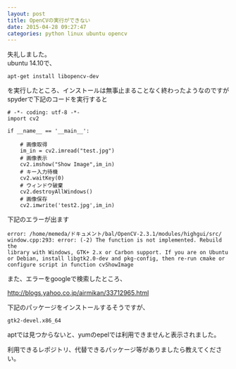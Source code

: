 ```yaml
---
layout: post
title: OpenCVの実行ができない
date: 2015-04-28 09:27:47
categories: python linux ubuntu opencv
---
```

<p>失礼しました。<br>
ubuntu 14.10で、</p>

<pre><code>apt-get install libopencv-dev
</code></pre>

<p>を実行したところ、インストールは無事止まることなく終わったようなのですが<br>
spyderで下記のコードを実行すると</p>

<pre><code># -*- coding: utf-8 -*-
import cv2

if __name__ == '__main__':

    # 画像取得
    im_in = cv2.imread("test.jpg")
    # 画像表示
    cv2.imshow("Show Image",im_in)
    # キー入力待機
    cv2.waitKey(0)
    # ウィンドウ破棄
    cv2.destroyAllWindows()
    # 画像保存
    cv2.imwrite('test2.jpg',im_in)
</code></pre>

<p>下記のエラーが出ます</p>

<pre><code>error: /home/memeda/ドキュメント/bal/OpenCV-2.3.1/modules/highgui/src/
window.cpp:293: error: (-2) The function is not implemented. Rebuild the
library with Windows, GTK+ 2.x or Carbon support. If you are on Ubuntu
or Debian, install libgtk2.0-dev and pkg-config, then re-run cmake or
configure script in function cvShowImage
</code></pre>

<p>また、エラーをgoogleで検索したところ、</p>

<p><a href="http://blogs.yahoo.co.jp/airmikan/33712965.html" rel="nofollow noreferrer">http://blogs.yahoo.co.jp/airmikan/33712965.html</a></p>

<p>下記のパッケージをインストールするそうですが、</p>

<pre><code>gtk2-devel.x86_64
</code></pre>

<p>aptでは見つからないと、yumのepelでは利用できませんと表示されました。</p>

<p>利用できるレポジトリ、代替できるパッケージ等がありましたら教えてください。</p>

